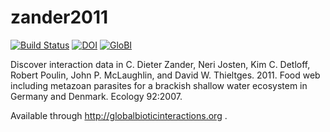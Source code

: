 # zander2011
[![Build Status](https://travis-ci.org/globalbioticinteractions/zander2011.svg)](https://travis-ci.org/globalbioticinteractions/zander2011) [![DOI](https://zenodo.org/badge/31731460.svg)](https://zenodo.org/badge/latestdoi/31731460) [![GloBI](http://api.globalbioticinteractions.org/interaction.svg?accordingTo=globi:globalbioticinteractions/zander2011)](http://globalbioticinteractions.org/?accordingTo=globi:globalbioticinteractions/zander2011)

Discover interaction data in C. Dieter Zander, Neri Josten, Kim C. Detloff, Robert Poulin, John P. McLaughlin, and David W. Thieltges. 2011. Food web including metazoan parasites for a brackish shallow water ecosystem in Germany and Denmark. Ecology 92:2007.

Available through http://globalbioticinteractions.org .
